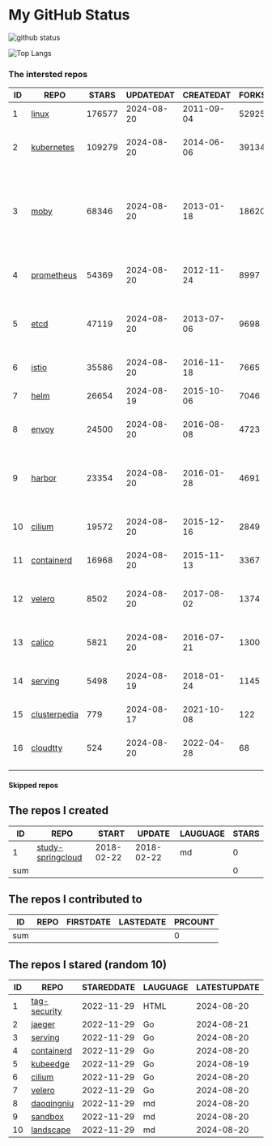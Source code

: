 # My GitHub Status

<img src="https://github-readme-stats-1.yihong0618.vercel.app/api?username=daoqingniu&show_icons=true&&&hide_title=true&count_private=true" alt="github status" />

![Top Langs](https://github-readme-stats-1.yihong0618.vercel.app/api/top-langs/?username=daoqingniu&layout=compact)

<!--START_SECTION:github_repos-->
### The intersted repos
| ID |                              REPO                               | STARS  | UPDATEDAT  | CREATEDAT  | FORKSCOUNT |                                                DESCRIPTIONS                                                |
|----|-----------------------------------------------------------------|--------|------------|------------|------------|------------------------------------------------------------------------------------------------------------|
|  1 | [linux](https://github.com/torvalds/linux)                      | 176577 | 2024-08-20 | 2011-09-04 |      52925 | Linux kernel source tree                                                                                   |
|  2 | [kubernetes](https://github.com/kubernetes/kubernetes)          | 109279 | 2024-08-20 | 2014-06-06 |      39134 | Production-Grade Container Scheduling and Management                                                       |
|  3 | [moby](https://github.com/moby/moby)                            |  68346 | 2024-08-20 | 2013-01-18 |      18620 | The Moby Project - a collaborative project for the container ecosystem to assemble container-based systems |
|  4 | [prometheus](https://github.com/prometheus/prometheus)          |  54369 | 2024-08-20 | 2012-11-24 |       8997 | The Prometheus monitoring system and time series database.                                                 |
|  5 | [etcd](https://github.com/etcd-io/etcd)                         |  47119 | 2024-08-20 | 2013-07-06 |       9698 | Distributed reliable key-value store for the most critical data of a distributed system                    |
|  6 | [istio](https://github.com/istio/istio)                         |  35586 | 2024-08-20 | 2016-11-18 |       7665 | Connect, secure, control, and observe services.                                                            |
|  7 | [helm](https://github.com/helm/helm)                            |  26654 | 2024-08-19 | 2015-10-06 |       7046 | The Kubernetes Package Manager                                                                             |
|  8 | [envoy](https://github.com/envoyproxy/envoy)                    |  24500 | 2024-08-20 | 2016-08-08 |       4723 | Cloud-native high-performance edge/middle/service proxy                                                    |
|  9 | [harbor](https://github.com/goharbor/harbor)                    |  23354 | 2024-08-20 | 2016-01-28 |       4691 | An open source trusted cloud native registry project that stores, signs, and scans content.                |
| 10 | [cilium](https://github.com/cilium/cilium)                      |  19572 | 2024-08-20 | 2015-12-16 |       2849 | eBPF-based Networking, Security, and Observability                                                         |
| 11 | [containerd](https://github.com/containerd/containerd)          |  16968 | 2024-08-20 | 2015-11-13 |       3367 | An open and reliable container runtime                                                                     |
| 12 | [velero](https://github.com/vmware-tanzu/velero)                |   8502 | 2024-08-20 | 2017-08-02 |       1374 | Backup and migrate Kubernetes applications and their persistent volumes                                    |
| 13 | [calico](https://github.com/projectcalico/calico)               |   5821 | 2024-08-20 | 2016-07-21 |       1300 | Cloud native networking and network security                                                               |
| 14 | [serving](https://github.com/knative/serving)                   |   5498 | 2024-08-19 | 2018-01-24 |       1145 | Kubernetes-based, scale-to-zero, request-driven compute                                                    |
| 15 | [clusterpedia](https://github.com/clusterpedia-io/clusterpedia) |    779 | 2024-08-17 | 2021-10-08 |        122 | The Encyclopedia of Kubernetes clusters                                                                    |
| 16 | [cloudtty](https://github.com/cloudtty/cloudtty)                |    524 | 2024-08-20 | 2022-04-28 |         68 | A Friendly Kubernetes CloudShell (Web Terminal) !                                                          |



#### Skipped repos
<!--END_SECTION:github_repos-->

<!--START_SECTION:my_github-->
## The repos I created
| ID  |                                 REPO                                 |   START    |   UPDATE   | LAUGUAGE | STARS |
|-----|----------------------------------------------------------------------|------------|------------|----------|-------|
|   1 | [study-springcloud](https://github.com/daoqingniu/study-springcloud) | 2018-02-22 | 2018-02-22 | md       |     0 |
| sum |                                                                      |            |            |          |     0 |

## The repos I contributed to
| ID  | REPO | FIRSTDATE | LASTEDATE | PRCOUNT |
|-----|------|-----------|-----------|---------|
| sum |      |           |           |       0 |

## The repos I stared (random 10)
| ID |                          REPO                          | STAREDDATE | LAUGUAGE | LATESTUPDATE |
|----|--------------------------------------------------------|------------|----------|--------------|
|  1 | [tag-security](https://github.com/cncf/tag-security)   | 2022-11-29 | HTML     | 2024-08-20   |
|  2 | [jaeger](https://github.com/jaegertracing/jaeger)      | 2022-11-29 | Go       | 2024-08-21   |
|  3 | [serving](https://github.com/knative/serving)          | 2022-11-29 | Go       | 2024-08-20   |
|  4 | [containerd](https://github.com/containerd/containerd) | 2022-11-29 | Go       | 2024-08-20   |
|  5 | [kubeedge](https://github.com/kubeedge/kubeedge)       | 2022-11-29 | Go       | 2024-08-19   |
|  6 | [cilium](https://github.com/cilium/cilium)             | 2022-11-29 | Go       | 2024-08-20   |
|  7 | [velero](https://github.com/vmware-tanzu/velero)       | 2022-11-29 | Go       | 2024-08-20   |
|  8 | [daoqingniu](https://github.com/daoqingniu/daoqingniu) | 2022-11-29 | md       | 2024-08-20   |
|  9 | [sandbox](https://github.com/cncf/sandbox)             | 2022-11-29 | md       | 2024-08-20   |
| 10 | [landscape](https://github.com/cncf/landscape)         | 2022-11-29 | md       | 2024-08-20   |

<!--END_SECTION:my_github-->
